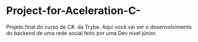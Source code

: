 # Project-for-Aceleration-C-
Projeto final  do curso de C#. da Trybe. Aqui você vai ver o desenvolvimento do backend de uma rede social feito por uma Dev nível júnior.
